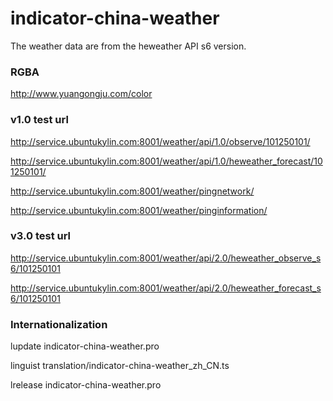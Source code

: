 # indicator-china-weather

The weather data are from the heweather API s6 version.


### RGBA

http://www.yuangongju.com/color


### v1.0 test url

http://service.ubuntukylin.com:8001/weather/api/1.0/observe/101250101/

http://service.ubuntukylin.com:8001/weather/api/1.0/heweather_forecast/101250101/

http://service.ubuntukylin.com:8001/weather/pingnetwork/

http://service.ubuntukylin.com:8001/weather/pinginformation/


### v3.0 test url

http://service.ubuntukylin.com:8001/weather/api/2.0/heweather_observe_s6/101250101

http://service.ubuntukylin.com:8001/weather/api/2.0/heweather_forecast_s6/101250101


### Internationalization

lupdate indicator-china-weather.pro

linguist translation/indicator-china-weather_zh_CN.ts

lrelease indicator-china-weather.pro
